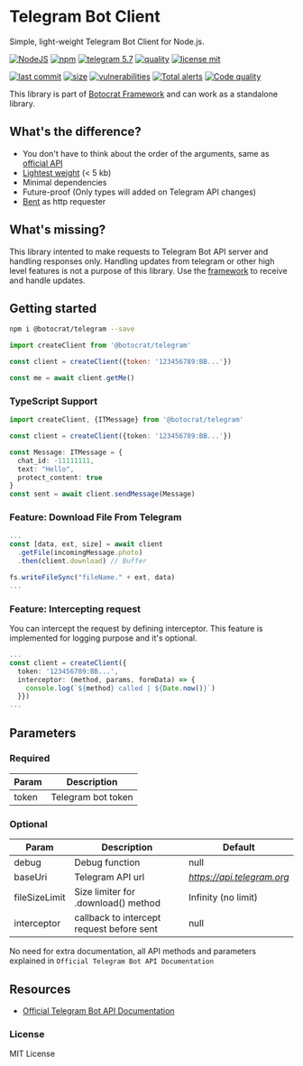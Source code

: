 # Telegram Bot Client

Simple, light-weight Telegram Bot Client for Node.js.

[![NodeJS][nodejs-image]][npm-url]
[![npm][npm-image]][npm-url]
[![telegram 5.7][telegram-image]][telegram-url]
[![quality][npm-quality-image]][npm-url]
[![license mit][license-image]][github-url]

[![last commit][lastcommit-image]][github-url]
[![size][size-image]][npm-url]
[![vulnerabilities][vulnerabilities-image]][npm-url]
[![Total alerts][alerts-image]][alerts-url]
[![Code quality][quality-image]][quality-url]

This library is part of [Botocrat Framework][framework-url] and can work as a standalone library.

## What's the difference?

- You don't have to think about the order of the arguments, same as [official API][telegram-url]
- [Lightest weight][size-comparison] (< 5 kb)
- Minimal dependencies
- Future-proof (Only types will added on Telegram API changes)
- [Bent][bent-url] as http requester

## What's missing?

This library intented to make requests to Telegram Bot API server and handling responses only. Handling updates from telegram or other high level features is not a purpose of this library. Use the [framework][framework-url] to receive and handle updates.

## Getting started

```bash
npm i @botocrat/telegram --save
```

```javascript
import createClient from '@botocrat/telegram'

const client = createClient({token: '123456789:BB...'})

const me = await client.getMe()

```

### TypeScript Support

```typescript
import createClient, {ITMessage} from '@botocrat/telegram'

const client = createClient({token: '123456789:BB...'})

const Message: ITMessage = {
  chat_id: -11111111, 
  text: "Hello", 
  protect_content: true
}
const sent = await client.sendMessage(Message)
```

### Feature: Download File From Telegram

```typescript
...
const [data, ext, size] = await client
  .getFile(incomingMessage.photo)
  .then(client.download) // Buffer

fs.writeFileSync("fileName." + ext, data)
...
```

### Feature: Intercepting request

You can intercept the request by defining interceptor. This feature is implemented for logging purpose and it's optional.

```typescript
...
const client = createClient({
  token: '123456789:BB...',
  interceptor: (method, params, formData) => {
    console.log(`${method} called | ${Date.now()}`)
  }})
...
```

## Parameters

### Required

| Param | Description |
|-|-|
| token | Telegram bot token |

### Optional

| Param | Description | Default |
|-|-|-|
| debug | Debug function | null |
| baseUri | Telegram API url | _https://api.telegram.org_ |
| fileSizeLimit | Size limiter for .download() method | Infinity (no limit) |
| interceptor | callback to intercept request before sent | null |

No need for extra documentation, all API methods and parameters explained in `Official Telegram Bot API Documentation`

## Resources

- [Official Telegram Bot API Documentation][telegram-url]

### License

MIT License

[license-image]: https://img.shields.io/github/license/botocrats/telegram?style=flat-square
[size-image]: https://img.shields.io/bundlephobia/minzip/@botocrat/telegram?style=flat-square
[npm-quality-image]: https://img.shields.io/npms-io/quality-score/@botocrat/telegram?style=flat-square
[nodejs-image]: https://img.shields.io/badge/library-NodeJS-darkgreen.svg?style=flat-square
[telegram-image]: https://img.shields.io/github/package-json/api-version/botocrats/telegram?label=telegram%20bot%20api%20&logo=telegram
[npm-image]: https://img.shields.io/npm/v/@botocrat/telegram.svg?style=flat-square
[lastcommit-image]: https://img.shields.io/github/last-commit/botocrats/telegram?style=flat-square
[vulnerabilities-image]: https://img.shields.io/snyk/vulnerabilities/npm/@botocrat/telegram

[telegram-url]: https://core.telegram.org/bots/api#january-31-2022
[npm-url]: https://npmjs.org/package/@botocrat/telegram
[github-url]: https://github.com/botocrats/telegram
[bent-url]: https://github.com/mikeal/bent
[size-comparison]: https://packagephobia.com/result?p=%40botocrat%2Ftelegram%2Ctelegraf%2Cnode-telegram-bot-api%2Cslimbot%2Ctelebot
[framework-url]: https://npmjs.org/package/@botocrat/core
[alerts-url]: https://lgtm.com/projects/g/botocrats/telegram/alerts/
[alerts-image]: https://img.shields.io/lgtm/alerts/g/botocrats/telegram.svg?logo=lgtm&logoWidth=18
[quality-image]: https://img.shields.io/lgtm/grade/javascript/g/botocrats/telegram.svg?logo=lgtm&logoWidth=18
[quality-url]: https://lgtm.com/projects/g/botocrats/telegram/context:javascript
